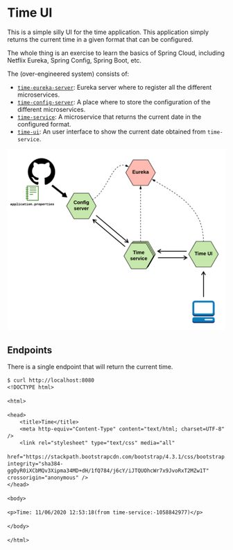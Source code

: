 # Time UI
This is a simple silly UI for the time application. This application simply returns the current time in a given
format that can be configured.

The whole thing is an exercise to learn the basics of Spring Cloud, including Netflix Eureka, Spring Config, Spring
Boot, etc.

The (over-engineered system) consists of:

* [`time-eureka-server`](https://github.com/Time-app-with-Spring-Cloud/time-eureka-server): Eureka server where to register all the different microservices.
* [`time-config-server`](https://github.com/Time-app-with-Spring-Cloud/time-config-server): A place where to store the configuration of the different microservices.
* [`time-service`](https://github.com/Time-app-with-Spring-Cloud/time-service): A microservice that returns the current date in the configured format.
* [`time-ui`](https://github.com/Time-app-with-Spring-Cloud/time-ui): An user interface to show the current date obtained from `time-service`.

![Time app diagram](img/time-app-diagram.png)

## Endpoints

There is a single endpoint that will return the current time.

```
$ curl http://localhost:8080
<!DOCTYPE html>

<html>

<head>
    <title>Time</title>
    <meta http-equiv="Content-Type" content="text/html; charset=UTF-8" />
    <link rel="stylesheet" type="text/css" media="all"
          href="https://stackpath.bootstrapcdn.com/bootstrap/4.3.1/css/bootstrap.min.css" integrity="sha384-ggOyR0iXCbMQv3Xipma34MD+dH/1fQ784/j6cY/iJTQUOhcWr7x9JvoRxT2MZw1T" crossorigin="anonymous" />
</head>

<body>

<p>Time: 11/06/2020 12:53:18(from time-service:-1058842977)</p>

</body>

</html>
```